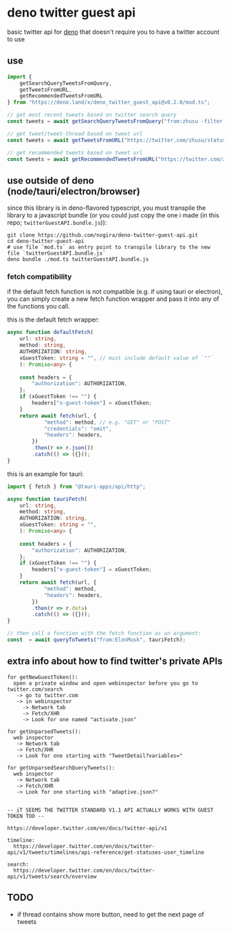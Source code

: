 # deno twitter guest api

basic twitter api for [deno](https://deno.land) that doesn't require you to have a twitter account to use

## use

```js
import {
    getSearchQueryTweetsFromQuery,
    getTweetsFromURL,
    getRecommendedTweetsFromURL
} from "https://deno.land/x/deno_twitter_guest_api@v0.2.0/mod.ts";
```

```js
// get most recent tweets based on twitter search query
const tweets = await getSearchQueryTweetsFromQuery("from:zhusu -filter:replies min_faves:700");
```

```js
// get tweet/tweet-thread based on tweet url
const tweets = await getTweetsFromURL("https://twitter.com/zhusu/status/1516675652438851589");
```

```js
// get recommended tweets based on tweet url
const tweets = await getRecommendedTweetsFromURL("https://twitter.com/zhusu/status/1516675652438851589");
```

## use outside of deno (node/tauri/electron/browser)

since this library is in deno-flavored typescript, you must transpile the library to a javascript bundle (or you could just copy the one i made (in this repo; `twitterGuestAPI.bundle.js`)):
```shell
git clone https://github.com/nogira/deno-twitter-guest-api.git
cd deno-twitter-guest-api
# use file `mod.ts` as entry point to transpile library to the new file `twitterGuestAPI.bundle.js`
deno bundle ./mod.ts twitterGuestAPI.bundle.js
```

### fetch compatibility

if the default fetch function is not compatible (e.g. if using tauri or 
electron), you can simply create a new fetch function wrapper and pass it into any of the functions you call.

this is the default fetch wrapper:
```ts
async function defaultFetch(
    url: string,
    method: string,
    AUTHORIZATION: string,
    xGuestToken: string = "", // must include default value of `""`
    ): Promise<any> {
    
    const headers = {
        "authorization": AUTHORIZATION,
    };
    if (xGuestToken !== "") {
        headers["x-guest-token"] = xGuestToken;
    }
    return await fetch(url, {
            "method": method, // e.g. "GET" or "POST"
            "credentials": "omit",
            "headers": headers,
        })
        .then(r => r.json())
        .catch(() => ({}));
}
```

this is an example for tauri:
```ts
import { fetch } from "@tauri-apps/api/http";

async function tauriFetch(
    url: string,
    method: string,
    AUTHORIZATION: string,
    xGuestToken: string = "",
    ): Promise<any> {
    
    const headers = {
        "authorization": AUTHORIZATION,
    };
    if (xGuestToken !== "") {
        headers["x-guest-token"] = xGuestToken;
    }
    return await fetch(url, {
            "method": method,
            "headers": headers,
        })
        .then(r => r.data)
        .catch(() => ({}));
}

// then call a function with the fetch function as an argument:
const  = await queryToTweets("from:ElonMusk", tauriFetch);
```

## extra info about how to find twitter's private APIs

```
for getNewGuestToken():
  open a private window and open webinspector before you go to twitter.com/search
   -> go to twitter.com
   -> in webinspector
     -> Network tab
     -> Fetch/XHR
     -> Look for one named "activate.json"

for getUnparsedTweets():
  web inspector
   -> Network tab
   -> Fetch/XHR
   -> Look for one starting with "TweetDetail?variables="

for getUnparsedSearchQueryTweets():
  web inspector
   -> Network tab
   -> Fetch/XHR
   -> Look for one starting with "adaptive.json?"


-- iT SEEMS THE TWITTER STANDARD V1.1 API ACTUALLY WORKS WITH GUEST TOKEN TOO --

https://developer.twitter.com/en/docs/twitter-api/v1

timeline:
  https://developer.twitter.com/en/docs/twitter-api/v1/tweets/timelines/api-reference/get-statuses-user_timeline

search:
  https://developer.twitter.com/en/docs/twitter-api/v1/tweets/search/overview
```

## TODO
- if thread contains show more button, need to get the next page of tweets
